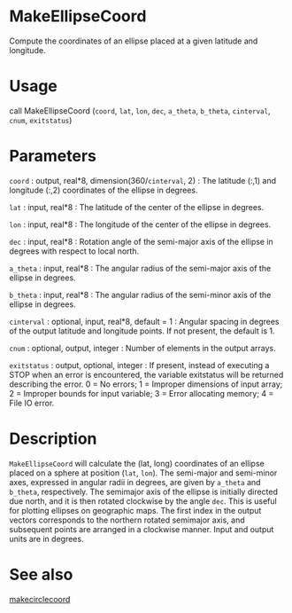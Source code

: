 # MakeEllipseCoord

Compute the coordinates of an ellipse placed at a given latitude and longitude.

# Usage

call MakeEllipseCoord (`coord`, `lat`, `lon`, `dec`, `a_theta`, `b_theta`, `cinterval`, `cnum`, `exitstatus`)

# Parameters

`coord` : output, real*8, dimension(360/`cinterval`, 2)
:   The latitude (:,1) and longitude (:,2) coordinates of the ellipse in degrees.

`lat` : input, real\*8
:   The latitude of the center of the ellipse in degrees.

`lon` : input, real\*8
:   The longitude of the center of the ellipse in degrees.

`dec` : input, real\*8
:   Rotation angle of the semi-major axis of the ellipse in degrees with respect to local north.

`a_theta` : input, real\*8
:   The angular radius of the semi-major axis of the ellipse in degrees.

`b_theta` : input, real\*8
:   The angular radius of the semi-minor axis of the ellipse in degrees.

`cinterval` : optional, input, real\*8, default = 1
:   Angular spacing in degrees of the output latitude and longitude points. If not present, the default is 1.

`cnum` : optional, output, integer
:   Number of elements in the output arrays.

`exitstatus` : output, optional, integer
:   If present, instead of executing a STOP when an error is encountered, the variable exitstatus will be returned describing the error. 0 = No errors; 1 = Improper dimensions of input array; 2 = Improper bounds for input variable; 3 = Error allocating memory; 4 = File IO error.

# Description

`MakeEllipseCoord` will calculate the (lat, long) coordinates of an ellipse placed on a sphere at position (`lat`, `lon`). The semi-major and semi-minor axes, expressed in angular radii in degrees, are given by `a_theta` and `b_theta`, respectively. The semimajor axis of the ellipse is initially directed due north, and it is then rotated clockwise by the angle `dec`. This is useful for plotting ellipses on geographic maps. The first index in the output vectors corresponds to the northern rotated semimajor axis, and subsequent points are arranged in a clockwise manner. Input and output units are in degrees.

# See also

[makecirclecoord](makecirclecoord.html)
